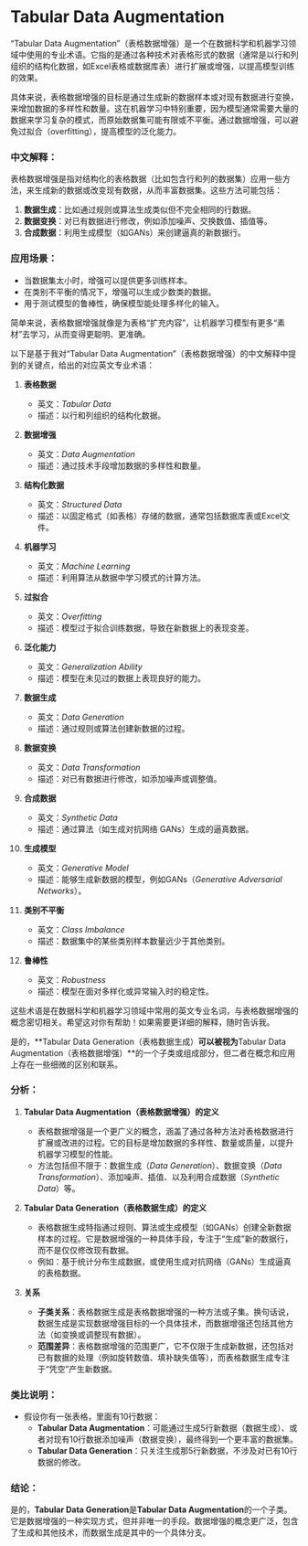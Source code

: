 # Tabular Data Augmentation

“Tabular Data Augmentation”（表格数据增强）是一个在数据科学和机器学习领域中使用的专业术语。它指的是通过各种技术对表格形式的数据（通常是以行和列组织的结构化数据，如Excel表格或数据库表）进行扩展或增强，以提高模型训练的效果。

具体来说，表格数据增强的目标是通过生成新的数据样本或对现有数据进行变换，来增加数据的多样性和数量。这在机器学习中特别重要，因为模型通常需要大量的数据来学习复杂的模式，而原始数据集可能有限或不平衡。通过数据增强，可以避免过拟合（overfitting），提高模型的泛化能力。

### 中文解释：
表格数据增强是指对结构化的表格数据（比如包含行和列的数据集）应用一些方法，来生成新的数据或改变现有数据，从而丰富数据集。这些方法可能包括：
1. **数据生成**：比如通过规则或算法生成类似但不完全相同的行数据。
2. **数据变换**：对已有数据进行修改，例如添加噪声、交换数值、插值等。
3. **合成数据**：利用生成模型（如GANs）来创建逼真的新数据行。

### 应用场景：
- 当数据集太小时，增强可以提供更多训练样本。
- 在类别不平衡的情况下，增强可以生成少数类的数据。
- 用于测试模型的鲁棒性，确保模型能处理多样化的输入。

简单来说，表格数据增强就像是为表格“扩充内容”，让机器学习模型有更多“素材”去学习，从而变得更聪明、更准确。



以下是基于我对“Tabular Data Augmentation”（表格数据增强）的中文解释中提到的关键点，给出的对应英文专业术语：

1. **表格数据**  
   - 英文：*Tabular Data*  
   - 描述：以行和列组织的结构化数据。

2. **数据增强**  
   - 英文：*Data Augmentation*  
   - 描述：通过技术手段增加数据的多样性和数量。

3. **结构化数据**  
   - 英文：*Structured Data*  
   - 描述：以固定格式（如表格）存储的数据，通常包括数据库表或Excel文件。

4. **机器学习**  
   - 英文：*Machine Learning*  
   - 描述：利用算法从数据中学习模式的计算方法。

5. **过拟合**  
   - 英文：*Overfitting*  
   - 描述：模型过于拟合训练数据，导致在新数据上的表现变差。

6. **泛化能力**  
   - 英文：*Generalization Ability*  
   - 描述：模型在未见过的数据上表现良好的能力。

7. **数据生成**  
   - 英文：*Data Generation*  
   - 描述：通过规则或算法创建新数据的过程。

8. **数据变换**  
   - 英文：*Data Transformation*  
   - 描述：对已有数据进行修改，如添加噪声或调整值。

9. **合成数据**  
   - 英文：*Synthetic Data*  
   - 描述：通过算法（如生成对抗网络 GANs）生成的逼真数据。

10. **生成模型**  
    - 英文：*Generative Model*  
    - 描述：能够生成新数据的模型，例如GANs（*Generative Adversarial Networks*）。

11. **类别不平衡**  
    - 英文：*Class Imbalance*  
    - 描述：数据集中的某些类别样本数量远少于其他类别。

12. **鲁棒性**  
    - 英文：*Robustness*  
    - 描述：模型在面对多样化或异常输入时的稳定性。

这些术语是在数据科学和机器学习领域中常用的英文专业名词，与表格数据增强的概念密切相关。希望这对你有帮助！如果需要更详细的解释，随时告诉我。





是的，**Tabular Data Generation（表格数据生成）**可以被视为**Tabular Data Augmentation（表格数据增强）**的一个子类或组成部分，但二者在概念和应用上存在一些细微的区别和联系。

### 分析：
1. **Tabular Data Augmentation（表格数据增强）的定义**  
   - 表格数据增强是一个更广义的概念，涵盖了通过各种方法对表格数据进行扩展或改进的过程。它的目标是增加数据的多样性、数量或质量，以提升机器学习模型的性能。
   - 方法包括但不限于：数据生成（*Data Generation*）、数据变换（*Data Transformation*）、添加噪声、插值、以及利用合成数据（*Synthetic Data*）等。

2. **Tabular Data Generation（表格数据生成）的定义**  
   - 表格数据生成特指通过规则、算法或生成模型（如GANs）创建全新数据样本的过程。它是数据增强的一种具体手段，专注于“生成”新的数据行，而不是仅仅修改现有数据。
   - 例如：基于统计分布生成数据，或使用生成对抗网络（GANs）生成逼真的表格数据。

3. **关系**  
   - **子类关系**：表格数据生成是表格数据增强的一种方法或子集。换句话说，数据生成是实现数据增强目标的一个具体技术，而数据增强还包括其他方法（如变换或调整现有数据）。
   - **范围差异**：表格数据增强的范围更广，它不仅限于生成新数据，还包括对已有数据的处理（例如旋转数值、填补缺失值等），而表格数据生成专注于“凭空”产生新数据。

### 类比说明：
- 假设你有一张表格，里面有10行数据：
  - **Tabular Data Augmentation**：可能通过生成5行新数据（数据生成）、或者对现有10行数据添加噪声（数据变换），最终得到一个更丰富的数据集。
  - **Tabular Data Generation**：只关注生成那5行新数据，不涉及对已有10行数据的修改。

### 结论：
是的，**Tabular Data Generation**是**Tabular Data Augmentation**的一个子类。它是数据增强的一种实现方式，但并非唯一的手段。数据增强的概念更广泛，包含了生成和其他技术，而数据生成是其中的一个具体分支。